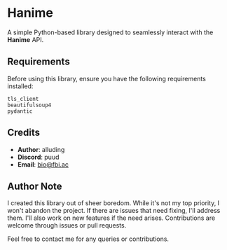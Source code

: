 # Hanime

A simple Python-based library designed to seamlessly interact with the **Hanime** API.

## Requirements

Before using this library, ensure you have the following requirements installed:

```
tls_client
beautifulsoup4
pydantic
```

## Credits

- **Author**: alluding
- **Discord**: puud
- **Email**: bio@fbi.ac

## Author Note

I created this library out of sheer boredom. While it's not my top priority, I won't abandon the project. If there are issues that need fixing, I'll address them. I'll also work on new features if the need arises. Contributions are welcome through issues or pull requests.

Feel free to contact me for any queries or contributions.
